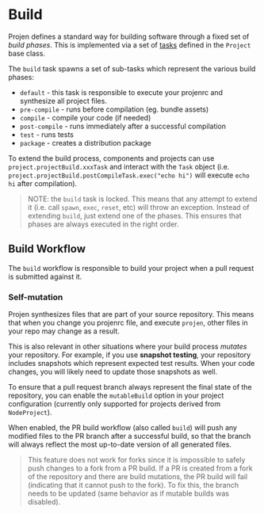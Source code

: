 # Build

Projen defines a standard way for building software through a fixed set of
*build phases*. This is implemented via a set of [tasks](../Basics/tasks.md) defined in
the `Project` base class.

The `build` task spawns a set of sub-tasks which represent the various build phases:

* `default` - this task is responsible to execute your projenrc and synthesize all project files.
* `pre-compile` - runs before compilation (eg. bundle assets)
* `compile` - compile your code (if needed)
* `post-compile` - runs immediately after a successful compilation
* `test` - runs tests
* `package` - creates a distribution package

To extend the build process, components and projects can use
`project.projectBuild.xxxTask` and interact with the `Task` object (i.e.
`project.projectBuild.postCompileTask.exec("echo hi")` will execute `echo hi` after
compilation).

> NOTE: the `build` task is locked. This means that any attempt to extend it
> (i.e. call `spawn`, `exec`, `reset`, etc) will throw an exception. Instead of
> extending `build`, just extend one of the phases. This ensures that phases are
> always executed in the right order.

## Build Workflow

The `build` workflow is responsible to build your project when a pull request is
submitted against it.

### Self-mutation

Projen synthesizes files that are part of your source repository. This means
that when you change you projenrc file, and execute `projen`, other files in
your repo may change as a result.

This is also relevant in other situations where your build process _mutates_
your repository. For example, if you use **snapshot testing**, your repository
includes snapshots which represent expected test results. When your code
changes, you will likely need to update those snapshots as well.

To ensure that a pull request branch always represent the final state of the
repository, you can enable the `mutableBuild` option in your project
configuration (currently only supported for projects derived from
`NodeProject`).

When enabled, the PR build workflow (also called `build`) will push any modified
files to the PR branch after a successful build, so that the branch will always
reflect the most up-to-date version of all generated files.

> This feature does not work for forks since it is impossible to safely push
> changes to a fork from a PR build. If a PR is created from a fork of the
> repository and there are build mutations, the PR build will fail (indicating
> that it cannot push to the fork). To fix this, the branch needs to be updated
> (same behavior as if mutable builds was disabled).

